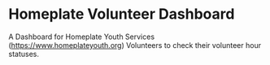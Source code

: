 # Homeplate Volunteer Dashboard

A Dashboard for Homeplate Youth Services (https://www.homeplateyouth.org) Volunteers to check their volunteer hour statuses.
